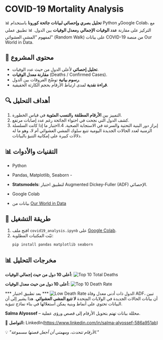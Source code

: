 
# COVID-19 Mortality Analysis

📊 **تحليل بصري وإحصائي لبيانات جائحة كورونا** باستخدام Python وGoogle Colab، مع التركيز على مقارنة **عدد الوفيات الإجمالي** و**معدل الوفيات** بين الدول.
 📊 تطبيق عملي لمفهوم "المشي العشوائي" (Random Walk) على بيانات COVID-19 من منصة Our World in Data.

## 📂 محتوى المشروع
- **تحليل إحصائي** لأعلى الدول من حيث عدد الوفيات.
- **مقارنة معدل الوفيات** (Deaths / Confirmed Cases).
- **رسوم بيانية** توضّح الفروقات بين الدول.
- **قراءة نقدية** لمدى ارتباط الأرقام بحجم الكارثة الحقيقية.

## 🔍 أهداف التحليل
1. التمييز بين **الأرقام المطلقة** و**النسب المئوية** في قياس الخطورة.
2. كشف الدول التي نجحت في احتواء الجائحة رغم عدد إصابات مرتفع.
3. إبراز دور البنية التحتية والسرعة في الاستجابة الصحية.
4.ااختبار ما إذا كانت السلسلة الزمنية لعدد الحالات الجديدة اليومية تتبع سلوك المشي العشوائي أم لا، وهو ما له دلالات كبيرة على إمكانية التنبؤ بالبيانات.

## 📊 التقنيات والأدوات
- Python
- Pandas, Matplotlib, Seaborn -
- **Statsmodels**: لتطبيق اختبار Augmented Dickey-Fuller (ADF) الإحصائي.

- Google Colab
- بيانات من [Our World in Data](https://ourworldindata.org/coronavirus)

## 🚀 طريقة التشغيل
1. افتح ملف `covid19_analysis.ipynb` على [Google Colab](https://colab.research.google.com/).
2. ثبّت المكتبات المطلوبة:
   ```python
   pip install pandas matplotlib seaborn

## 📊 مخرجات التحليل

**أعلى 10 دول من حيث إجمالي الوفيات:**
![Top 10 Total Deaths](top10_total_deaths.png)

**أعلى 10 دول من حيث معدل الوفيات:**
![Top 10 Death Rate](top10_death_rate.png)

*** الدول ذات أدنى معدل وفاة
![Low Death Rate](low_death_rate.png)
*** بعد تطبيق اختبار ADF، تبين أن بيانات الحالات الجديدة في الولايات المتحدة **لا تتبع المشي العشوائي**. هذا يشير إلى أن البيانات تحتوي على أنماط وبنية يمكن استغلالها في بناء نماذج تنبؤية.


**Salma Alyossef** – محللة بيانات تهتم بتحويل الأرقام إلى قصص ورؤى عملية.

📌 **التواصل:**
LinkedIn(https://www.linkedin.com/in/salma-alyossef-586a951ab)


💡 *"الأرقام تتحدث، ومهمتي أن أجعل قصتها مسموعة."*
